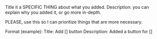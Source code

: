 Title it a SPECIFIC THING about what you added.
Description: you can explain why you added it, or go more in-depth.

PLEASE, use this so I can prioritize things that are more necessary.

Format (example):
Title: Add [] button
Description: Added a button for []


